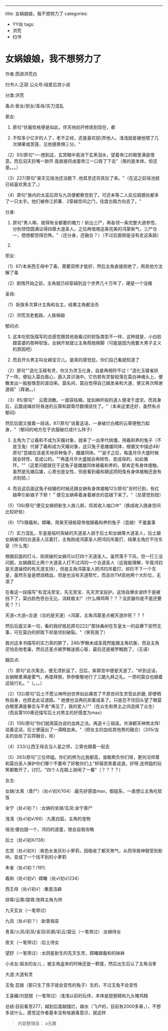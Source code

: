 ---
title: 女娲娘娘，我不想努力了
categories:
- YY向
tags:
- 洪荒
- 扫书
# 女娲娘娘，我不想努力了
作者:西游洪荒白

扫书人:乏寂 公众号:纯爱后宫小说

分类:洪荒

毒点:亵女/拒女/圣母/实力混乱

亵女:

1.  原句"伏羲性格便是如此，伴天地初开修炼到现在，都

2.  不知多少亿岁的人了，老不正经，还是喜欢捉(弄他人。浅浅就是被他喂了几次辣果或苦莲，见他便畏惧三分。"

（2）93/原句"一-想到这，玄冥眼中竟淌下玄黑泪水，望着帝江的眼里满是恨意。而后滔天巨嘴一掀开.竟直接将卤蛋帝江一口吞了下去"（用的是本体，但还是。。。）

（3）227/原句"昊天见瑶池还没跪下..他其至还将其拉了来。"（在这之前瑶池就已经喜欢男主了，）

（4）原句"族内的太巫后羿与九凤便都察觉到了。可还未等二人反应肩膀处都多了一只太手。他们被帝江抓著．2穿越空间之门，往盘古殿方向去了。"

分身:

1.  原句"男人嘛，就得有全都要的魄力！斩出三尸，再各领一条完整大道参悟，分别领悟圆满证得四尊大道圣人。之后再借用这条完美的鸿蒙紫气，三尸合一，想想都觉得恐怖。"（还分身，还融合？）（不过后面倒是没有走这条路）

2.  

拒女:

（1）67/本来西王母中了毒，需要双修才能好，然后主角直接拒绝了，用其他方法解了毒

（2）剧情开始之前，主角就已经穿越到这个世界几十万年了，硬是一个没推

圣母:

（1）妖族多次算计主角和女主，结果主角都没杀

（2）洪荒流老套路，人族保姆

郁闷点:

1.  这本吃软饭描写的总感觉跟其他我看过的软饭类型不一样，这种就是，小白脸跟富婆的那种软饭，女娲开局就让主角帮她擦脚（可能是因为我要大男子主义的原因吧）

2.  而且开头男主叫女娲宝贝儿，是真的感觉尬，你们自己看就知道了

（2）原句""造化玉碟有灵，你又为灵玉化身，自是再相符不过！"造化玉碟雀跃了一阵，便钻入莫白眉心，遁入其识海中。它仿若有灵智般落在莫白神魂头上，便散发出一股股惬意的波动来。莫名间，莫白觉得自己越发亲和大道，便又再次拜谢道祖"（拜谢。。）

（3）85/原句"　云霞消散。一面容枯槁，犹如麻杆般的道人便凌于虚空。而其身后，云震成绳状将昏迷的云霄和碧霄尽数缠绕住了。"（本来这里还好，虽然有点郁闷）

然后后面又接着一段话，87/原句"说着这话，一身破烂白裙的云霄便勉力起身，"（郁闷的地方在于衣服破烂成什么样子）

3.  主角为了让羲和不成为天婚对象，就来了一出李代桃僵，用羲和养的兔子（不是玉兔）代替了羲和成为天婚对象，这只兔子是雌雄同体，根据文中描述48/原句"芸娘应该是天地异种兔子，雌雄同体。""诞子之后，每逢月华大盛时候就会转性，变成公的。""再逢月华大盛就会再转性，变成母的，如此循环。""（这里问题就在于这兔子是雌雄同体被羲和养的，那肯定有身体接触，虽然是先雌后雄，心里也是女性，但是看到羲和跟这阴阳兔有身体接触还是有点别扭，）

4.  而且这后面这兔子结婚的时候还跟女娲有身体接触123/原句"吉时已到，有红娘牵引新娘子下轿！＂便见女娲牵着身着嫁衣的芸娘下来了。"（总感觉别扭）

（5）136/原句"便见女娲把新生人族儿郎，将其收入袖口中"（换成收入随身空间比较好些）

（6）171/跟羲和，嫦曦，用昊天镜偷窥帝俊跟羲和养的兔子（芸娘）干羞羞事

（7）实力混乱，东皇是临时突破的天道圣人弱于后土和女娲等大道圣人，后土跟女娲被鸿钧合道圣人压着打，主角刚成鸿蒙圣人把鸿钧吊着打，结果主角拦不住东皇（什么鬼）

根据前面的打斗，刚突破的女娲可以打四个天道圣人，虽然落于下风，但一打三没问题，女娲跟后土两个大道圣人打不过鸿钧一个合道圣人（这我能理解，毕竟鸿钧是天道操控的有天道支持），但是主角鸿蒙圣人把鸿钧吊着打，却拦不下一个东皇，虽然东皇是燃烧精血，但是也没有天道帮忙，而且你TM高他两个大阶位，无语了

在看这一段描写"有混沌至宝，先无至宝、先天灵宝庇护。这场自爆余波终于是被挡下了，莫白脸色苍白无比，消耗极太!"（什么辣鸡啊？？？没武器你是不是还要死？？）

天道\<大道\<合道（合的是天道）\<鸿蒙，主角鸿蒙差点被天道炸死？？？

然后后面又来一句，看的我好尴尬原句222/"那扶桑树在东皇太一的自爆下安然无事，可在莫白的抓取下却是顷刻破裂。"（笑死我了）

我对这本书描写的实力真的醉了，246/罗睺未成圣竟然能跟主角抗衡，而且主角还怕去他老巢，然后还差点被罗睺迷惑心智，最后还是被罗睺跑了，（无语）

膈应点:

（1）原句"此次离去，便无须折返了，日后，紫霄宫中便是天道了。"听到这话，女娲眼里满是雾气，再度拜倒，恭恭敬敬地行了三跪九拜之礼。一旁的莫白也跟着这般行礼。"（。。。）

（2）132/原句"后土不愿父神所创世界如此痛苦了不原世间生灵受此折磨, 即便牺牲自身，也原走此证道路。" 她便也没再抗拒着成圣了。只是忍不住回头望了眼莫白眼里满是眷恋与不舍"再见了，我的爱人!""（在众生和男主之间选择了众生）（而且第100章还描写后土对男主的好感度为max）

（3）136/原句"你们就用莫白说的血炼之法。再造十三祖巫。共演都天神煞太阵!说着这话，后士便逼出了一滴精血来。"（把女主的血给其他男的融合）（205/女主的血给了后羿融合，呕）

（4）233/让西王母去当人皇之师，三霄也跟着一起去

（5）263/原句"三位师姐。你们的修为比我都高，谁敢欺负你们呀，更何况师尊和莫白圣人保护你们哪个不要命了好敢你们上"轩辕苦笑着说道。好呀.连师姐的玩笑都敢开了，讨打。"四个人在殿上胡闹了一番"（？？？？）

女主:

女娲/太素（善尸）（处√/初X/104）:最先好感度max，御姐系，一直想让主角吃软饭

金宁（处√/初？）:女娲的坐骑/玄凤:金宁善尸

浅浅（处√/初√/66）:九尾白狐，主角的宠物

瑶池:傻白甜一个，鸿钧的道童，很会自我攻略

后土（处√/初X/138）

玄冥（处√/初X）:紫色长发灰衫小萝莉，因吸收了都天煞气，从而导致神智受到影响，变成了一个找不到的小萝莉

朱雀（处√/初？/191）

羲和（处√/初√）嫦曦（处√/初√/234）

西王母（处√/初√）:重度洁癖

琼霄/云霄/碧霄:改拜主角为师

九天玄女（一笔带过）

九凤（处√/初？）:新晋祖巫

青鸾/火凤/彩凤/金羽/彩鹊/彩云/碧云（一笔带过）:女娲侍女

夜叉（一笔带过）:后土侍女

望舒（一笔带过）:太阴星新生的先天生灵，嫦曦跟羲和的妹妹

小龙女:祖龙的女儿 ，被主角盗来的时候还是一颗蛋，然后出生后认了主角当爹

大道:大道有灵

玉兔:芸娘（那只生了孩子就会变性的兔子）生的，不过玉兔不会变性

王喜媚/刘琵琶（一笔带过）:浅浅以前的玩伴，本体是琵琶精和九头雉鸡精

总结:目前看至277，越到后面越摆烂，越水（飞卢的，目前有2000多章，），不想多说什么，感觉这作者基本没有啥避毒意识，就这样


> 内容整理自： a无趣